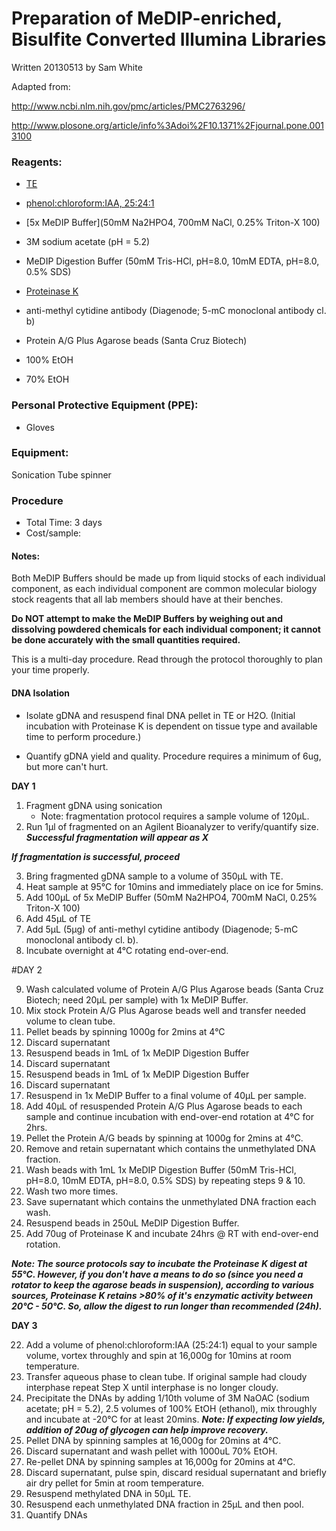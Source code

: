 # Preparation of MeDIP-enriched, Bisulfite Converted Illumina Libraries


Written 20130513 by Sam White

Adapted from:

http://www.ncbi.nlm.nih.gov/pmc/articles/PMC2763296/

http://www.plosone.org/article/info%3Adoi%2F10.1371%2Fjournal.pone.0013100

### Reagents:


* [TE]()


* [phenol:chloroform:IAA, 25:24:1]()



* [5x MeDIP Buffer](50mM Na2HPO4, 700mM NaCl, 0.25% Triton-X 100)



* 3M sodium acetate (pH = 5.2)



* MeDIP Digestion Buffer (50mM Tris-HCl, pH=8.0, 10mM EDTA, pH=8.0, 0.5% SDS)



* [Proteinase K](SOP)


* anti-methyl cytidine antibody (Diagenode; 5-mC monoclonal antibody cl. b)
* Protein A/G Plus Agarose beads (Santa Cruz Biotech)
* 100% EtOH
* 70% EtOH

### Personal Protective Equipment (PPE):

* Gloves

### Equipment:
Sonication
Tube spinner

### Procedure
* Total Time: 3 days
* Cost/sample:

#### Notes:

Both MeDIP Buffers should be made up from liquid stocks of each individual component, as each individual component are common molecular biology stock reagents that all lab members should have at their benches. 

**Do NOT attempt to make the MeDIP Buffers by weighing out and dissolving powdered chemicals for each individual component; it cannot be done accurately with the small quantities required.**

This is a multi-day procedure. Read through the protocol thoroughly to plan your time properly.

#### DNA Isolation
* Isolate gDNA and resuspend final DNA pellet in TE or H2O. (Initial incubation with Proteinase K is dependent on tissue type and available time to perform procedure.)

* Quantify gDNA yield and quality. Procedure requires a minimum of 6ug, but more can't hurt.

**DAY 1**

1. Fragment gDNA using sonication 
	* Note: fragmentation protocol requires a sample volume of 120µL.
2. Run 1µl of fragmented on an Agilent Bioanalyzer to verify/quantify size.
***Successful fragmentation will appear as X***

***If fragmentation is successful, proceed***

3. Bring fragmented gDNA sample to a volume of 350µL with TE.
4. Heat sample at 95°C for 10mins and immediately place on ice for 5mins.
5. Add 100µL of 5x MeDIP Buffer (50mM Na2HPO4, 700mM NaCl, 0.25% Triton-X 100)
6. Add 45µL of TE 
7. Add 5µL (5µg) of anti-methyl cytidine antibody (Diagenode; 5-mC monoclonal antibody cl. b). 
8. Incubate overnight at 4°C rotating end-over-end.

#DAY 2

9. Wash calculated volume of Protein A/G Plus Agarose beads (Santa Cruz Biotech; need 20µL per sample) with 1x MeDIP Buffer. 
10. Mix stock Protein A/G Plus Agarose beads well and transfer needed volume to clean tube. 
11. Pellet beads by spinning 1000g for 2mins at 4°C 
12. Discard supernatant
13. Resuspend beads in 1mL of 1x MeDIP Digestion Buffer 
14. Discard supernatant
15. Resuspend beads in 1mL of 1x MeDIP Digestion Buffer
16. Discard supernatant
17. Resuspend in 1x MeDIP Buffer to a final volume of 40µL per sample.
18. Add 40µL of resuspended Protein A/G Plus Agarose beads to each sample and continue incubation with end-over-end rotation at 4°C for 2hrs.
20. Pellet the Protein A/G beads by spinning at 1000g for 2mins at 4°C.
21. Remove and retain supernatant which contains the unmethylated DNA fraction.
22. Wash beads with 1mL 1x MeDIP Digestion Buffer (50mM Tris-HCl, pH=8.0, 10mM EDTA, pH=8.0, 0.5% SDS) by repeating steps 9 & 10. 
23. Wash two more times. 
24. Save supernatant which contains the unmethylated DNA fraction each wash.
25. Resuspend beads in 250uL MeDIP Digestion Buffer.
26. Add 70ug of Proteinase K and incubate 24hrs @ RT with end-over-end rotation. 

***Note: The source protocols say to incubate the Proteinase K digest at 55°C. However, if you don't have a means to do so (since you need a rotator to keep the agarose beads in suspension), according to various sources, Proteinase K retains >80% of it's enzymatic activity between 20°C - 50°C. So, allow the digest to run longer than recommended (24h).***

**DAY 3**

22. Add a volume of phenol:chloroform:IAA (25:24:1) equal to your sample volume, vortex throughly and spin at 16,000g for 10mins at room temperature.
23. Transfer aqueous phase to clean tube. If original sample had cloudy interphase repeat Step X until interphase is no longer cloudy.
24. Precipitate the DNAs by adding 1/10th volume of 3M NaOAC (sodium acetate; pH = 5.2), 2.5 volumes of 100% EtOH (ethanol), mix throughly and incubate at -20°C for at least 20mins. 
***Note: If expecting low yields, addition of 20ug of glycogen can help improve recovery.***
25. Pellet DNA by spinning samples at 16,000g for 20mins at 4°C.
26. Discard supernatant and wash pellet with 1000uL 70% EtOH.
27. Re-pellet DNA by spinning samples at 16,000g for 20mins at 4°C.
28. Discard supernatant, pulse spin, discard residual supernatant and briefly air dry pellet for 5min at room temperature.
29. Resuspend methylated DNA in 50µL TE. 
30. Resuspend each unmethylated DNA fraction in 25µL and then pool.
31. Quantify DNAs
